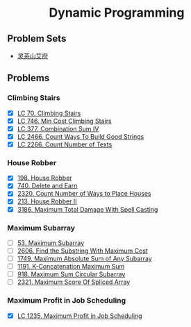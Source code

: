 <div align="center">

# Dynamic Programming
</div>

## Problem Sets

- [灵茶山艾府](https://leetcode.cn/circle/discuss/tXLS3i/)

## Problems

### Climbing Stairs

- [x] [LC 70. Climbing Stairs](https://leetcode.cn/problems/climbing-stairs/)
- [x] [LC 746. Min Cost Climbing Stairs](https://leetcode.cn/problems/min-cost-climbing-stairs/)
- [x] [LC 377. Combination Sum IV](https://leetcode.cn/problems/combination-sum-iv/)
- [x] [LC 2466. Count Ways To Build Good Strings](https://leetcode.cn/problems/combination-sum-iv/description/)
- [x] [LC 2266. Count Number of Texts](https://leetcode.cn/problems/count-number-of-texts/)

### House Robber

- [x] [198. House Robber](https://leetcode.cn/problems/house-robber/)
- [x] [740. Delete and Earn](https://leetcode.cn/problems/delete-and-earn/)
- [x] [2320. Count Number of Ways to Place Houses](https://leetcode.cn/problems/count-number-of-ways-to-place-houses/)
- [x] [213. House Robber II](https://leetcode.cn/problems/house-robber-ii/)
- [x] [3186. Maximum Total Damage With Spell Casting](https://leetcode.cn/problems/maximum-total-damage-with-spell-casting/)

### Maximum Subarray

- [ ] [53. Maximum Subarray](https://leetcode.cn/problems/maximum-subarray/)
- [ ] [2606. Find the Substring With Maximum Cost](https://leetcode.cn/problems/find-the-substring-with-maximum-cost/)
- [ ] [1749. Maximum Absolute Sum of Any Subarray](https://leetcode.cn/problems/maximum-absolute-sum-of-any-subarray/)
- [ ] [1191. K-Concatenation Maximum Sum](https://leetcode.cn/problems/k-concatenation-maximum-sum/)
- [ ] [918. Maximum Sum Circular Subarray](https://leetcode.cn/problems/maximum-sum-circular-subarray/)
- [ ] [2321. Maximum Score Of Spliced Array](https://leetcode.cn/problems/maximum-score-of-spliced-array/)

### Maximum Profit in Job Scheduling

- [x] [LC 1235. Maximum Profit in Job Scheduling](https://leetcode.cn/problems/maximum-profit-in-job-scheduling/)
